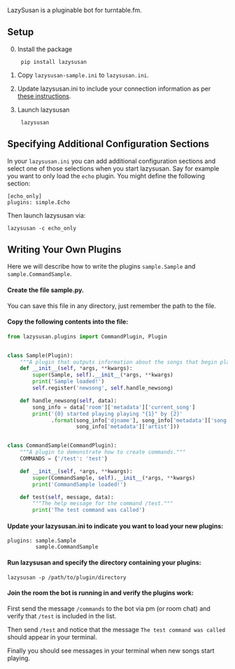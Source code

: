LazySusan is a pluginable bot for turntable.fm.

## Setup

0. Install the package

        pip install lazysusan

0. Copy `lazysusan-sample.ini` to `lazysusan.ini`.

0. Update lazysusan.ini to include your connection information as per [these
instructions](http://alaingilbert.github.com/Turntable-API/bookmarklet.html).

0. Launch lazysusan

        lazysusan


## Specifying Additional Configuration Sections

In your `lazysusan.ini` you can add additional configuration sections and
select one of those selections when you start lazysusan. Say for example you
want to only load the `echo` plugin. You might define the following section:

```
[echo_only]
plugins: simple.Echo
```

Then launch lazysusan via:

    lazysusan -c echo_only



## Writing Your Own Plugins

Here we will describe how to write the plugins `sample.Sample` and
`sample.CommandSample`.

#### Create the file sample.py.

You can save this file in any directory, just remember the path to the file.

#### Copy the following contents into the file:

```python
from lazysusan.plugins import CommandPlugin, Plugin


class Sample(Plugin):
    """A plugin that outputs information about the songs that begin playing."""
    def __init__(self, *args, **kwargs):
        super(Sample, self).__init__(*args, **kwargs)
        print('Sample loaded!')
        self.register('newsong', self.handle_newsong)

    def handle_newsong(self, data):
        song_info = data['room']['metadata']['current_song']
        print('{0} started playing playing "{1}" by {2}'
              .format(song_info['djname'], song_info['metadata']['song'],
                      song_info['metadata']['artist']))


class CommandSample(CommandPlugin):
    """A plugin to demonstrate how to create commands."""
    COMMANDS = {'/test': 'test'}

    def __init__(self, *args, **kwargs):
        super(CommandSample, self).__init__(*args, **kwargs)
        print('CommandSample loaded!')

    def test(self, message, data):
        """The help message for the command /test."""
        print('The test command was called')
```

#### Update your lazysusan.ini to indicate you want to load your new plugins:

```
plugins: sample.Sample
         sample.CommandSample
```

#### Run lazysusan and specify the directory containing your plugins:

    lazysusan -p /path/to/plugin/directory

#### Join the room the bot is running in and verify the plugins work:

First send the message `/commands` to the bot via pm (or room chat) and verify
that `/test` is included in the list.

Then send `/test` and notice that the message `The test command was called`
should appear in your terminal.

Finally you should see messages in your terminal when new songs start playing.